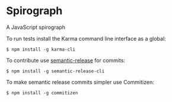 # Spirograph
A JavaScript spirograph

To run tests install the Karma command line interface as a global:

```
$ npm install -g karma-cli
```

To contribute use [semantic-release](https://github.com/semantic-release/semantic-release) for commits:

```
$ npm install -g semantic-release-cli
```
To make semantic release commits simpler use Commitizen:

```
$ npm install -g commitizen
```
